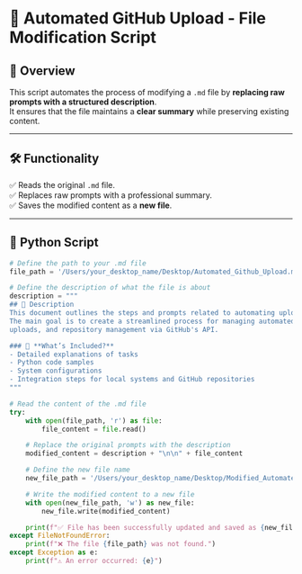 # 🚀 Automated GitHub Upload - File Modification Script

## 📌 **Overview**  
This script automates the process of modifying a `.md` file by **replacing raw prompts with a structured description**.  
It ensures that the file maintains a **clear summary** while preserving existing content.  

---

## 🛠 **Functionality**  
✅ Reads the original `.md` file.  
✅ Replaces raw prompts with a professional summary.  
✅ Saves the modified content as a **new file**.  

---

## 📄 **Python Script**  

```python
# Define the path to your .md file
file_path = '/Users/your_desktop_name/Desktop/Automated_Github_Upload.md'

# Define the description of what the file is about
description = """
## 📌 Description  
This document outlines the steps and prompts related to automating uploads to GitHub.  
The main goal is to create a streamlined process for managing automated commits,  
uploads, and repository management via GitHub's API.  

### 🔹 **What’s Included?**  
- Detailed explanations of tasks  
- Python code samples  
- System configurations  
- Integration steps for local systems and GitHub repositories  
"""

# Read the content of the .md file
try:
    with open(file_path, 'r') as file:
        file_content = file.read()

    # Replace the original prompts with the description
    modified_content = description + "\n\n" + file_content

    # Define the new file name
    new_file_path = '/Users/your_desktop_name/Desktop/Modified_Automated_Github_Upload.md'

    # Write the modified content to a new file
    with open(new_file_path, 'w') as new_file:
        new_file.write(modified_content)

    print(f"✅ File has been successfully updated and saved as {new_file_path}")
except FileNotFoundError:
    print(f"❌ The file {file_path} was not found.")
except Exception as e:
    print(f"⚠️ An error occurred: {e}")

```
